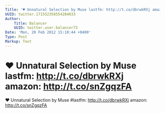 ```yaml
---
Title: '♥ Unnatural Selection by Muse lastfm: http://t.co/dbrwkRXj amazon: http://t.co/snZgqzFA'
UUID: twitter.171552358554284033
Author:
    Title: Balancer
    UUID: twitter.user.balancer73
Date: 'Mon, 20 Feb 2012 15:10:44 +0400'
Type: Post
Markup: Text
---
```


# ♥ Unnatural Selection by Muse lastfm: http://t.co/dbrwkRXj amazon: http://t.co/snZgqzFA

♥ Unnatural Selection by Muse #lastfm: http://t.co/dbrwkRXj
amazon: http://t.co/snZgqzFA
